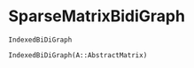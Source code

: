 # SparseMatrixBidiGraph

```@docs
IndexedBiDiGraph
```

```@docs
IndexedBiDiGraph(A::AbstractMatrix)
```


